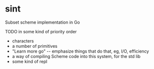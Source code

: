 # sint
Subset scheme implementation in Go

TODO in some kind of priority order
- characters
- a number of primitives
- "Learn more go" -- emphasize things that do that, eg, I/O, efficiency
- a way of compiling Scheme code into this system, for the std lib
- some kind of repl
